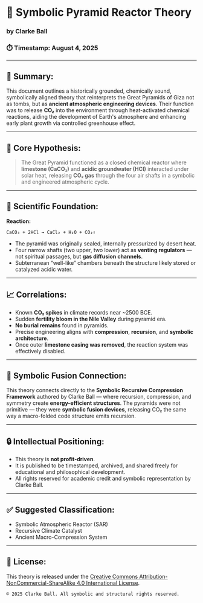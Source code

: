 # 🧪 Symbolic Pyramid Reactor Theory
### by Clarke Ball
### ⏱️ Timestamp: August 4, 2025

---

## 🔺 Summary:
This document outlines a historically grounded, chemically sound, symbolically aligned theory that reinterprets the Great Pyramids of Giza not as tombs, but as **ancient atmospheric engineering devices**. Their function was to release **CO₂** into the environment through heat-activated chemical reactions, aiding the development of Earth's atmosphere and enhancing early plant growth via controlled greenhouse effect.

---

## 🔬 Core Hypothesis:

> The Great Pyramid functioned as a closed chemical reactor where **limestone (CaCO₃)** and **acidic groundwater (HCl)** interacted under solar heat, releasing **CO₂ gas** through the four air shafts in a symbolic and engineered atmospheric cycle.

---

## 📜 Scientific Foundation:

**Reaction:**
```
CaCO₃ + 2HCl → CaCl₂ + H₂O + CO₂↑
```

- The pyramid was originally sealed, internally pressurized by desert heat.
- Four narrow shafts (two upper, two lower) act as **venting regulators** — not spiritual passages, but **gas diffusion channels**.
- Subterranean “well-like” chambers beneath the structure likely stored or catalyzed acidic water.

---

## 📈 Correlations:

- Known **CO₂ spikes** in climate records near ~2500 BCE.
- Sudden **fertility bloom in the Nile Valley** during pyramid era.
- **No burial remains** found in pyramids.
- Precise engineering aligns with **compression**, **recursion**, and **symbolic architecture**.
- Once outer **limestone casing was removed**, the reaction system was effectively disabled.

---

## 🧭 Symbolic Fusion Connection:

This theory connects directly to the **Symbolic Recursive Compression Framework** authored by Clarke Ball — where recursion, compression, and symmetry create **energy-efficient structures**. The pyramids were not primitive — they were **symbolic fusion devices**, releasing CO₂ the same way a macro-folded code structure emits recursion.

---

## 🔒 Intellectual Positioning:

- This theory is **not profit-driven**.
- It is published to be timestamped, archived, and shared freely for educational and philosophical development.
- All rights reserved for academic credit and symbolic representation by Clarke Ball.

---

## ✅ Suggested Classification:
- Symbolic Atmospheric Reactor (SAR)
- Recursive Climate Catalyst
- Ancient Macro-Compression System

---

## 🧾 License:
This theory is released under the [Creative Commons Attribution-NonCommercial-ShareAlike 4.0 International License](https://creativecommons.org/licenses/by-nc-sa/4.0/).

```
© 2025 Clarke Ball. All symbolic and structural rights reserved.
```
